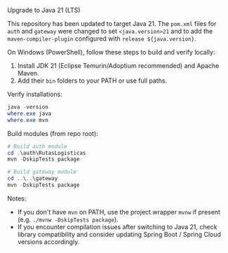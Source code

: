 Upgrade to Java 21 (LTS)

This repository has been updated to target Java 21. The `pom.xml` files for `auth` and `gateway` were changed to set `<java.version>21` and to add the `maven-compiler-plugin` configured with `release ${java.version}`.

On Windows (PowerShell), follow these steps to build and verify locally:

1. Install JDK 21 (Eclipse Temurin/Adoptium recommended) and Apache Maven.
2. Add their `bin` folders to your PATH or use full paths.

Verify installations:

```powershell
java -version
where.exe java
where.exe mvn
```

Build modules (from repo root):

```powershell
# Build auth module
cd .\auth\RutasLogisticas
mvn -DskipTests package

# Build gateway module
cd ..\..\gateway
mvn -DskipTests package
```

Notes:

- If you don't have `mvn` on PATH, use the project wrapper `mvnw` if present (e.g. `./mvnw -DskipTests package`).
- If you encounter compilation issues after switching to Java 21, check library compatibility and consider updating Spring Boot / Spring Cloud versions accordingly.
